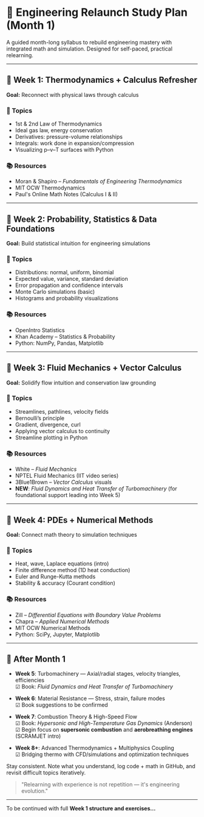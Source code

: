 # 🚀 Engineering Relaunch Study Plan (Month 1)

A guided month-long syllabus to rebuild engineering mastery with integrated math and simulation. Designed for self-paced, practical relearning.

---

## 📅 Week 1: Thermodynamics + Calculus Refresher
**Goal:** Reconnect with physical laws through calculus

### 🔧 Topics
- 1st & 2nd Law of Thermodynamics
- Ideal gas law, energy conservation
- Derivatives: pressure-volume relationships
- Integrals: work done in expansion/compression
- Visualizing p–v–T surfaces with Python

### 📚 Resources
- Moran & Shapiro – *Fundamentals of Engineering Thermodynamics*
- MIT OCW Thermodynamics
- Paul's Online Math Notes (Calculus I & II)

---

## 📅 Week 2: Probability, Statistics & Data Foundations
**Goal:** Build statistical intuition for engineering simulations

### 🔧 Topics
- Distributions: normal, uniform, binomial
- Expected value, variance, standard deviation
- Error propagation and confidence intervals
- Monte Carlo simulations (basic)
- Histograms and probability visualizations

### 📚 Resources
- OpenIntro Statistics
- Khan Academy – Statistics & Probability
- Python: NumPy, Pandas, Matplotlib

---

## 📅 Week 3: Fluid Mechanics + Vector Calculus
**Goal:** Solidify flow intuition and conservation law grounding

### 🔧 Topics
- Streamlines, pathlines, velocity fields
- Bernoulli’s principle
- Gradient, divergence, curl
- Applying vector calculus to continuity
- Streamline plotting in Python

### 📚 Resources
- White – *Fluid Mechanics*
- NPTEL Fluid Mechanics (IIT video series)
- 3Blue1Brown – *Vector Calculus* visuals
- **NEW**: *Fluid Dynamics and Heat Transfer of Turbomachinery* (for foundational support leading into Week 5)

---

## 📅 Week 4: PDEs + Numerical Methods
**Goal:** Connect math theory to simulation techniques

### 🔧 Topics
- Heat, wave, Laplace equations (intro)
- Finite difference method (1D heat conduction)
- Euler and Runge-Kutta methods
- Stability & accuracy (Courant condition)

### 📚 Resources
- Zill – *Differential Equations with Boundary Value Problems*
- Chapra – *Applied Numerical Methods*
- MIT OCW Numerical Methods
- Python: SciPy, Jupyter, Matplotlib

---

## 🧐 After Month 1
- **Week 5**: Turbomachinery — Axial/radial stages, velocity triangles, efficiencies  
  ☑ Book: *Fluid Dynamics and Heat Transfer of Turbomachinery*

- **Week 6**: Material Resistance — Stress, strain, failure modes  
  ☑ Book suggestions to be confirmed

- **Week 7**: Combustion Theory & High-Speed Flow  
  ☑ Book: *Hypersonic and High-Temperature Gas Dynamics* (Anderson)  
  ☑ Begin focus on **supersonic combustion** and **aerobreathing engines** (SCRAMJET intro)

- **Week 8+**: Advanced Thermodynamics + Multiphysics Coupling  
  ☑ Bridging thermo with CFD/simulations and optimization techniques

Stay consistent. Note what you understand, log code + math in GitHub, and revisit difficult topics iteratively.

> "Relearning with experience is not repetition — it's engineering evolution."

---

To be continued with full **Week 1 structure and exercises...**
